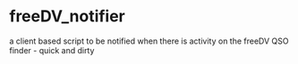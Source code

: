 # freeDV_notifier
a client based script to be notified when there is activity on the freeDV QSO finder - quick and dirty
